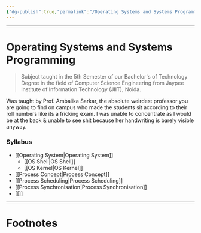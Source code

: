 ```yaml
---
{"dg-publish":true,"permalink":"/Operating Systems and Systems Programming/","tags":["Academics"]}
---
```



---
# Operating Systems and Systems Programming
> Subject taught in the 5th Semester of our Bachelor's of Technology Degree in the field of Computer Science Engineering from Jaypee Institute of Information Technology (JIIT), Noida.

Was taught by Prof. Ambalika Sarkar, the absolute weirdest professor you are going to find on campus who made the students sit according to their roll numbers like its a fricking exam. I was unable to concentrate as I would be at the back & unable to see shit because her handwriting is barely visible anyway.

### Syllabus
- [[Operating System\|Operating System]]
	- [[OS Shell\|OS Shell]]
	- [[OS Kernel\|OS Kernel]]
- [[Process Concept\|Process Concept]]
- [[Process Scheduling\|Process Scheduling]]
- [[Process Synchronisation\|Process Synchronisation]]
- [[]]


---
# Footnotes